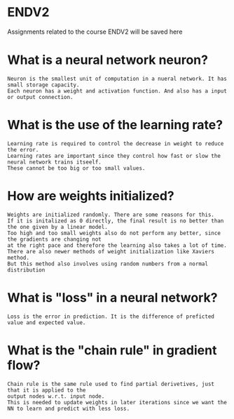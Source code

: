 # ENDV2
Assignments related to the course ENDV2 will be saved here


# What is a neural network neuron?
    Neuron is the smallest unit of computation in a nueral network. It has small storage capacity. 
    Each neuron has a weight and activation function. And also has a input or output connection.
     
# What is the use of the learning rate?
    Learning rate is required to control the decrease in weight to reduce the error. 
    Learning rates are important since they control how fast or slow the neural network trains itseelf. 
    These cannot be too big or too small values.
    
# How are weights initialized?
    Weights are initialized randomly. There are some reasons for this. 
    If it is initalized as 0 directly, the final result is no better than the one given by a linear model. 
    Too high and too small weights also do not perform any better, since the gradients are changing not 
    at the right pace and therefore the learning also takes a lot of time. 
    There are also newer methods of weight initialization like Xaviers method. 
    But this method also involves using random numbers from a normal distribution
    
# What is "loss" in a neural network?
    Loss is the error in prediction. It is the difference of preficted value and expected value.
    
    
# What is the "chain rule" in gradient flow?
    Chain rule is the same rule used to find partial derivetives, just that it is applied to the 
    output nodes w.r.t. input node. 
    This is needed to update weights in later iterations since we want the NN to learn and predict with less loss.
    
